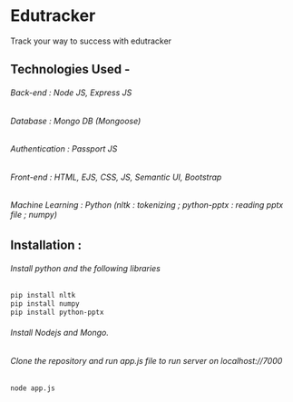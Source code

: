 # Edutracker
 Track your way to success with edutracker
## Technologies Used -
 ###### Back-end : Node  JS, Express JS
 ###### Database : Mongo DB (Mongoose)
 ###### Authentication : Passport JS
 ###### Front-end : HTML, EJS, CSS, JS, Semantic UI, Bootstrap
 ###### Machine Learning : Python (nltk : tokenizing ; python-pptx : reading pptx file ; numpy)

 
## Installation :
 ###### Install python and the following libraries
 ```bash
 pip install nltk
 pip install numpy
 pip install python-pptx
 ```
 ###### Install Nodejs and Mongo.
 ###### Clone the repository and run app.js file to run server on localhost://7000
 ```bash
 node app.js
 ```

